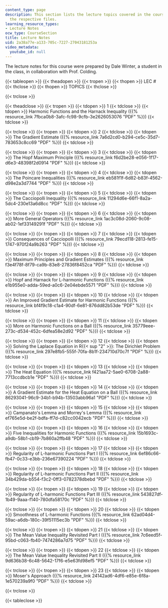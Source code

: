 ```yaml
---
content_type: page
description: This section lists the lecture topics covered in the course along with
  the respective files.
learning_resource_types:
- Lecture Notes
ocw_type: CourseSection
title: Lecture Notes
uid: 2a38a77e-a133-705c-7227-27043181253a
video_metadata:
  youtube_id: null
---
```


The lecture notes for this course were prepared by Dale Winter, a student in the class, in collaboration with Prof. Colding.

{{< tableopen >}}
{{< theadopen >}}
{{< tropen >}}
{{< thopen >}}
LEC #
{{< thclose >}}
{{< thopen >}}
TOPICS
{{< thclose >}}

{{< trclose >}}

{{< theadclose >}}
{{< tropen >}}
{{< tdopen >}}
1
{{< tdclose >}}
{{< tdopen >}}
Harmonic Functions and the Harnack Inequality ({{% resource_link 7fbca0b8-3afc-fc98-9cfb-3e2626053076 "PDF" %}})
{{< tdclose >}}

{{< trclose >}}
{{< tropen >}}
{{< tdopen >}}
2
{{< tdclose >}}
{{< tdopen >}}
The Gradient Estimate ({{% resource_link 7a6d2cd0-b294-ce5c-35d7-783653c8cc69 "PDF" %}})
{{< tdclose >}}

{{< trclose >}}
{{< tropen >}}
{{< tdopen >}}
3
{{< tdclose >}}
{{< tdopen >}}
The Hopf Maximum Principle ({{% resource_link f6d2be28-e056-1f17-d6e3-48398f2d0914 "PDF" %}})
{{< tdclose >}}

{{< trclose >}}
{{< tropen >}}
{{< tdopen >}}
4
{{< tdclose >}}
{{< tdopen >}}
The Poincare Inequalities ({{% resource_link eb581f1f-6d82-b83f-4562-d98e2a3d7744 "PDF" %}})
{{< tdclose >}}

{{< trclose >}}
{{< tropen >}}
{{< tdopen >}}
5
{{< tdclose >}}
{{< tdopen >}}
The Cacciopolli Inequality ({{% resource_link 11294d6e-66f1-8a2a-5dc4-230e13a6d8cc "PDF" %}})
{{< tdclose >}}

{{< trclose >}}
{{< tropen >}}
{{< tdopen >}}
6
{{< tdclose >}}
{{< tdopen >}}
More General Operators ({{% resource_link 1ac3c08d-2060-9c08-ab02-1ef33149291f "PDF" %}})
{{< tdclose >}}

{{< trclose >}}
{{< tropen >}}
{{< tdopen >}}
7
{{< tdclose >}}
{{< tdopen >}}
Consequences of Cacciopolli ({{% resource_link 79ecd118-2813-fe15-1747-970f24a9b263 "PDF" %}})
{{< tdclose >}}

{{< trclose >}}
{{< tropen >}}
{{< tdopen >}}
8
{{< tdclose >}}
{{< tdopen >}}
Maximum Principles and Gradient Estimates ({{% resource_link f3e4f78f-8f79-ca9b-83e8-27836f8452ca "PDF" %}})
{{< tdclose >}}

{{< trclose >}}
{{< tropen >}}
{{< tdopen >}}
9
{{< tdclose >}}
{{< tdopen >}}
Hopf and Harnack for L-harmonic Functions ({{% resource_link e1b955e0-adda-59ed-a0c6-2e04ebde5571 "PDF" %}})
{{< tdclose >}}

{{< trclose >}}
{{< tropen >}}
{{< tdopen >}}
10
{{< tdclose >}}
{{< tdopen >}}
An Improved Gradient Estimate for Harmonic Functions ({{% resource_link bf4f9c18-c1a4-90df-6e81-876dd82b53de "PDF" %}})
{{< tdclose >}}

{{< trclose >}}
{{< tropen >}}
{{< tdopen >}}
11
{{< tdclose >}}
{{< tdopen >}}
More on Harmonic Functions on a Ball ({{% resource_link 35779eee-273c-d534-452c-6dfea58e2d92 "PDF" %}})
{{< tdclose >}}

{{< trclose >}}
{{< tropen >}}
{{< tdopen >}}
12
{{< tdclose >}}
{{< tdopen >}}
Solving the Laplace Equation in R{{< sup "2" >}}: The Dirichlet Problem ({{% resource_link 297e8fb5-555f-70fa-8b1f-234710d70c7f "PDF" %}})
{{< tdclose >}}

{{< trclose >}}
{{< tropen >}}
{{< tdopen >}}
13
{{< tdclose >}}
{{< tdopen >}}
The Heat Equation ({{% resource_link f421aa72-5ae0-6708-2a88-7713ccdbcb1e "PDF" %}})
{{< tdclose >}}

{{< trclose >}}
{{< tropen >}}
{{< tdopen >}}
14
{{< tdclose >}}
{{< tdopen >}}
A Gradient Estimate for the Heat Equation on a Ball ({{% resource_link 86293041-96c9-34b1-b94b-13503abb96a1 "PDF" %}})
{{< tdclose >}}

{{< trclose >}}
{{< tropen >}}
{{< tdopen >}}
15
{{< tdclose >}}
{{< tdopen >}}
Campanato's Lemma and Morrey's Lemma ({{% resource_link ef765e5d-be2f-bdfa-ff7d-c82cc0042ecb "PDF" %}})
{{< tdclose >}}

{{< trclose >}}
{{< tropen >}}
{{< tdopen >}}
16
{{< tdclose >}}
{{< tdopen >}}
Five Inequalities for Harmonic Functions ({{% resource_link 15b1693c-a9db-58b1-cb19-7b860a2ffb48 "PDF" %}})
{{< tdclose >}}

{{< trclose >}}
{{< tropen >}}
{{< tdopen >}}
17
{{< tdclose >}}
{{< tdopen >}}
Regularity of L-harmonic Functions Part I ({{% resource_link 6ef86c66-fb47-0c33-e3bb-236e67390224 "PDF" %}})
{{< tdclose >}}

{{< trclose >}}
{{< tropen >}}
{{< tdopen >}}
18
{{< tdclose >}}
{{< tdopen >}}
Regularity of L-harmonic Functions Part II ({{% resource_link 34b429da-b554-f3c2-0ff3-0782378dbebd "PDF" %}})
{{< tdclose >}}

{{< trclose >}}
{{< tropen >}}
{{< tdopen >}}
19
{{< tdclose >}}
{{< tdopen >}}
Regularity of L-harmonic Functions Part III ({{% resource_link 543827df-1b49-9aaa-f140-780dfa58170c "PDF" %}})
{{< tdclose >}}

{{< trclose >}}
{{< tropen >}}
{{< tdopen >}}
20
{{< tdclose >}}
{{< tdopen >}}
Smoothness of L-harmonic Functions ({{% resource_link 62ad04d4-59ac-a6db-180c-39f51115ec3b "PDF" %}})
{{< tdclose >}}

{{< trclose >}}
{{< tropen >}}
{{< tdopen >}}
21
{{< tdclose >}}
{{< tdopen >}}
The Mean Value Inequality Revisited Part I ({{% resource_link 7c6eed5f-95bd-c063-fb40-7474286a7d75 "PDF" %}})
{{< tdclose >}}

{{< trclose >}}
{{< tropen >}}
{{< tdopen >}}
22
{{< tdclose >}}
{{< tdopen >}}
The Mean Value Inequality Revisited Part II ({{% resource_link 9d636b38-6c48-5642-17f6-e5e63fd98ef5 "PDF" %}})
{{< tdclose >}}

{{< trclose >}}
{{< tropen >}}
{{< tdopen >}}
23
{{< tdclose >}}
{{< tdopen >}}
Moser's Approach ({{% resource_link 24142ad6-4df6-e85e-6f8a-1e570239a9f0 "PDF" %}})
{{< tdclose >}}

{{< trclose >}}

{{< tableclose >}}
